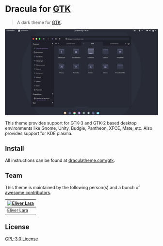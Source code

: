 # Dracula for [GTK](https://www.gtk.org/)

> A dark theme for [GTK](https://www.gtk.org/).

![Screenshot](./screenshot.png)

This theme provides support for GTK-3 and GTK-2 based desktop environments like Gnome, Unity, Budgie, Pantheon, XFCE, Mate, etc. Also provides support for KDE plasma.

## Install

All instructions can be found at [draculatheme.com/gtk](https://draculatheme.com/gtk).

## Team

This theme is maintained by the following person(s) and a bunch of [awesome contributors](https://github.com/dracula/gtk/graphs/contributors).

[![Eliver Lara](https://avatars0.githubusercontent.com/u/9838260?v=3&s=70)](https://github.com/EliverLara) | 
--- | 
[Eliver Lara](https://github.com/EliverLara) | 

## License

[GPL-3.0 License](./LICENSE)
